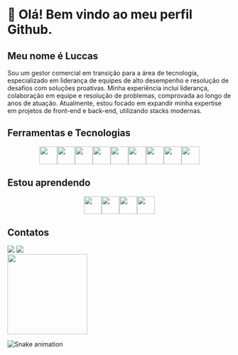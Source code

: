 # 👋 Olá! Bem vindo ao meu perfil Github.
## Meu nome é Luccas

Sou um gestor comercial em transição para a área de tecnologia, especializado em liderança de equipes de alto desempenho e resolução de desafios com soluções proativas. Minha experiência inclui liderança, colaboração em equipe e resolução de problemas, comprovada ao longo de anos de atuação. Atualmente, estou focado em expandir minha expertise em projetos de front-end e back-end, utilizando stacks modernas.

## Ferramentas e Tecnologias

<div style="display:flex; justify-content: center;">
    <img loading="lazy" src="https://cdn.jsdelivr.net/gh/devicons/devicon@latest/icons/javascript/javascript-original.svg" width="40" height="40"/>
    <img loading="lazy" src="https://cdn.jsdelivr.net/gh/devicons/devicon@latest/icons/typescript/typescript-original.svg" width="40" height="40"/>
    <img loading="lazy" src="https://cdn.jsdelivr.net/gh/devicons/devicon@latest/icons/react/react-original.svg" width="40" height="40"/>
    <img loading="lazy" src="https://cdn.jsdelivr.net/gh/devicons/devicon@latest/icons/redux/redux-original.svg" width="40" height="40"/>
    <img loading="lazy" src="https://cdn.jsdelivr.net/gh/devicons/devicon@latest/icons/html5/html5-original.svg" width="40" height="40"/>
    <img loading="lazy" src="https://cdn.jsdelivr.net/gh/devicons/devicon@latest/icons/jest/jest-plain.svg" width="40" height="40"/>
    <img loading="lazy" src="https://cdn.jsdelivr.net/gh/devicons/devicon@latest/icons/reactrouter/reactrouter-original.svg" width="40" height="40"/>
    <img loading="lazy" src="https://cdn.jsdelivr.net/gh/devicons/devicon@latest/icons/bootstrap/bootstrap-original.svg" width="40" height="40"/>
    <img loading="lazy" src="https://cdn.jsdelivr.net/gh/devicons/devicon@latest/icons/vitejs/vitejs-original.svg" width="40" height="40"/>
</div>

## Estou aprendendo

<div style="display:flex; justify-content: center;">
    <img loading="lazy" src="https://cdn.jsdelivr.net/gh/devicons/devicon@latest/icons/nodejs/nodejs-original.svg" width="40" height="40"/>
    <img loading="lazy" src="https://cdn.jsdelivr.net/gh/devicons/devicon@latest/icons/nodemon/nodemon-original.svg" width="40" height="40"/>
    <img loading="lazy" src="https://cdn.jsdelivr.net/gh/devicons/devicon@latest/icons/docker/docker-original.svg" width="40" height="40"/>
    <img loading="lazy" src="https://cdn.jsdelivr.net/gh/devicons/devicon@latest/icons/mysql/mysql-original.svg" width="40" height="40"/>
</div>


## Contatos

<div>
<a href="mailto:luccxmsantos@gmail.com"><img loading="lazy" src="https://img.shields.io/badge/Gmail-D14836?style=for-the-badge&logo=gmail&logoColor=white" target="_blank"></a>
<a href="https://www.linkedin.com/in/luccas-santos" target="_blank"><img loading="lazy" src="https://img.shields.io/badge/-LinkedIn-%230077B5?style=for-the-badge&logo=linkedin&logoColor=white" target="_blank"></a>  </div>


<img loading="lazy" height="180em" src="https://github-readme-stats.vercel.app/api/top-langs/?username=luccas-santos01&layout=compact&langs_count=7&theme=dracula"/>

![Snake animation](https://github.com/luccas-santos01/luccas-santos01/blob/output/github-contribution-grid-snake.svg)

